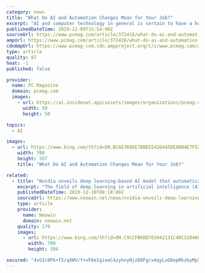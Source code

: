 ```yaml
---
category: news
title: "What Do AI and Automation Changes Mean for Your Job?"
excerpt: "AI and computer technology in general is certain to have a huge impact on the future of work, and rather than replacing jobs, technology is much more likely to change them. But the big concern is not the quantity of jobs, but rather the quality of the jobs in the future, particularly for less educated workers. That was the big message from MIT ..."
publishedDateTime: 2019-12-09T15:54:00Z
sourceUrl: https://www.pcmag.com/article/372416/what-do-ai-and-automation-changes-mean-for-your-job
ampUrl: https://www.pcmag.com/article/372416/what-do-ai-and-automation-changes-mean-for-your-job?amp=1
cdnAmpUrl: https://www-pcmag-com.cdn.ampproject.org/c/s/www.pcmag.com/article/372416/what-do-ai-and-automation-changes-mean-for-your-job?amp=1
type: article
quality: 87
heat: -1
published: false

provider:
  name: PC Magazine
  domain: pcmag.com
  images:
    - url: https://ai.insideout.app/assets/images/organizations/pcmag.com-50x50.jpg
      width: 50
      height: 50

topics:
  - AI

images:
  - url: https://www.bing.com/th?id=ON.BCAE360EE7BBE5542D445DEADB4E7F52
    width: 700
    height: 357
    title: "What Do AI and Automation Changes Mean for Your Job?"

related:
  - title: "Nvidia unveils deep learning-based AI model that automatically choreographs music"
    excerpt: "The field of deep learning in artificial intelligence (AI) is one in which advancements are continuously being made. Nvidia has conducted various researches in this regard in the recent past. Earlier this month, the firm teamed up with Hackster to introduce the AI at the Edge challenge. Participants in the upcoming challenge were noted to be ..."
    publishedDateTime: 2019-12-10T08:18:00Z
    sourceUrl: https://www.neowin.net/news/nvidia-unveils-deep-learning-based-ai-model-that-automatically-choreographs-music
    type: article
    provider:
      name: Neowin
      domain: neowin.net
    quality: 179
    images:
      - url: https://www.bing.com/th?id=ON.C9CCFB6DD763942131C4DC320460E9B2
        width: 700
        height: 394

secured: "4sG3c0Pk+f5/qXWV/Y+vF6eIgieeC4zyhnyNjzD9Fgrx4qyLuG0epMkzbyMpXgiTxme1Ce17HvYaeJ6q/7u8BF7nq2Upt8g4W9zFVOQ2CJesJPIEZNNctTRPRD4aNUVGyukWAEb0NnBnkzdgHRc+zjGySTVsukdEXm+kdOSSFop9tjEx43Y8NGkfmyF2b1PNz0hVVZg6KM+1QiLnNO/jq+phwGnbkzzO01ooW9ab031wNPeSSlRdrb6o2EAubPd74gCvtpp1hhyQKZgo00+XXQ==;G3ITiBtON3kyMyte2x+KrQ=="
---
```



